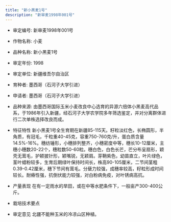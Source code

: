 ```yaml
---
title: "新小黑麦1号"
description: "新审麦1998年001号"
---
```

* 审定编号:  新审麦1998年001号

*  作物名称:  小麦

*  品种名称:  新小黑麦1号

*  审定年份:  1998

*  审定单位:  新疆维吾尔自治区

* 育种者:  墨西哥（石河子大学引进）

*  申请者:  墨西哥（石河子大学引进）

*  品种来源:  由墨西哥国际玉米小麦改良中心选育的异源六倍体小黑麦高代品系，于1986年引入新疆，经石河子大学农学院多年筛选鉴定，并对分离群体进行二次单株选择改良而成。

*  特征特性
新小黑麦1号全生育期在新疆85-115天。籽粒淡红色，长椭圆形，半角质，有冠毛，千粒重40-45克，容重750-760克/升，蛋白质含量14.5%-16%。穗纺锤形，小穗排列整齐，小穗密度中等，穗长10-12厘米，主穗小穗数20-22个，穗粒数50-60粒。穗白色，白色长芒，芒分布呈扇形，颖壳无茸毛，护颖披针形，颖嘴锐，无颖肩。芽鞘紫色，幼苗直立，叶片绿色，茎叶蜡粉较多，生育后期绿叶保持时间长，株高90-105厘米，二节间茎粗0.39-0.42厘米，穗下节间有茸毛。分蘖力较强，成穗率较高，籽粒形成时间较长。耐瘠性强，抗倒伏能力较强，对白粉病免疫，对叶锈病高抗。

*  产量表现
在有一定雨水的旱田，或在中等水肥条件下，一般亩产300-400公斤。

*  栽培技术要点


*  审定意见
北疆不能种玉米的冷凉山区种植。
